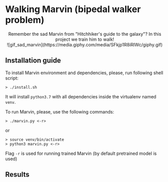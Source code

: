 # Walking Marvin (bipedal walker problem)
<center>Remember the sad Marvin from "Hitchhiker's guide to the galaxy"? In this project we train him to walk!</center>

<center>![gif_sad_marvin](https://media.giphy.com/media/SFkjp1R8iRIWc/giphy.gif)</center>

##  Installation guide
To install Marvin environment and dependencies, please, run following shell script:
```shell
> ./install.sh
```
It will install `python3.7` with all dependencies inside the virtualenv named `venv`.

To run Marvin, please, use the following commands:
```shell
> ./marvin.py <-r>
```
or
```shell
> source venv/bin/activate
> python3 marvin.py <-r>
```
Flag `-r` is used for running trained Marvin (by default pretrained model is used)

## Results

